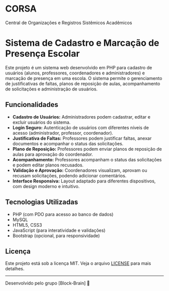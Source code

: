 # CORSA
Central de Organizações e Registros Sistêmicos Acadêmicos
# Sistema de Cadastro e Marcação de Presença Escolar

Este projeto é um sistema web desenvolvido em PHP para cadastro de usuários (alunos, professores, coordenadores e administradores) e marcação de presença em uma escola. O sistema permite o gerenciamento de justificativas de faltas, planos de reposição de aulas, acompanhamento de solicitações e administração de usuários.

## Funcionalidades

- **Cadastro de Usuários:** Administradores podem cadastrar, editar e excluir usuários do sistema.
- **Login Seguro:** Autenticação de usuários com diferentes níveis de acesso (administrador, professor, coordenador).
- **Justificativa de Faltas:** Professores podem justificar faltas, anexar documentos e acompanhar o status das solicitações.
- **Plano de Reposição:** Professores podem enviar planos de reposição de aulas para aprovação do coordenador.
- **Acompanhamento:** Professores acompanham o status das solicitações e podem editar planos recusados.
- **Validação e Aprovação:** Coordenadores visualizam, aprovam ou recusam solicitações, podendo adicionar comentários.
- **Interface Responsiva:** Layout adaptado para diferentes dispositivos, com design moderno e intuitivo.


## Tecnologias Utilizadas

- PHP (com PDO para acesso ao banco de dados)
- MySQL
- HTML5, CSS3
- JavaScript (para interatividade e validações)
- Bootstrap (opcional, para responsividade)

## Licença

Este projeto está sob a licença MIT. Veja o arquivo [LICENSE](LICENSE) para mais detalhes.

---

Desenvolvido pelo grupo [Block-Brain] 🚀
